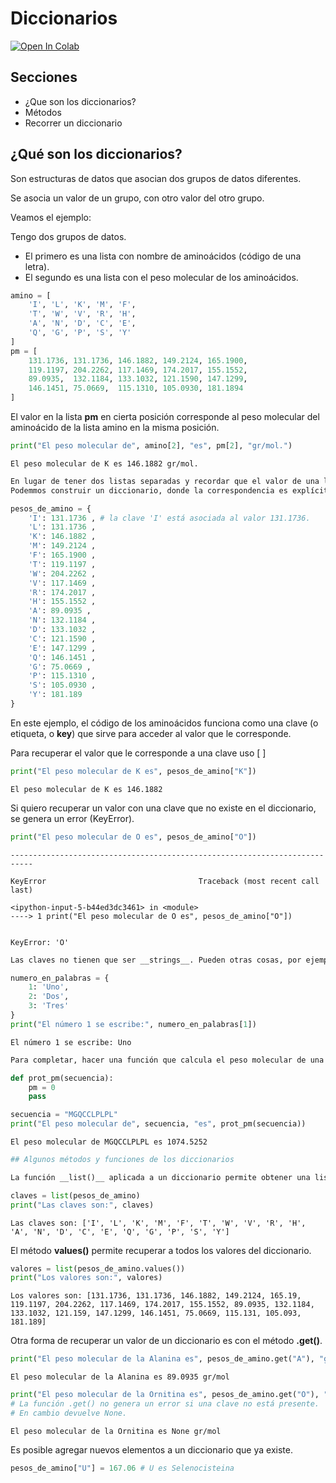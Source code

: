 # Diccionarios

[![Open In Colab](https://colab.research.google.com/assets/colab-badge.svg)](https://colab.research.google.com/github/Ferorti/escuela2021/blob/main/clases/clase_05_diccionarios.ipynb)

## Secciones
- ¿Que son los diccionarios?
- Métodos
- Recorrer un diccionario

##  ¿Qué son los diccionarios?

Son estructuras de datos que asocian dos grupos de datos diferentes.

Se asocia un valor de un grupo, con otro valor del otro grupo.

Veamos el ejemplo:


Tengo dos grupos de datos.

- El primero es una lista con nombre de aminoácidos (código de una letra).
- El segundo es una lista con el peso molecular de los aminoácidos.


```python
amino = [
	'I', 'L', 'K', 'M', 'F',
	'T', 'W', 'V', 'R', 'H',
	'A', 'N', 'D', 'C', 'E',
	'Q', 'G', 'P', 'S', 'Y'
]
pm = [
	131.1736, 131.1736, 146.1882, 149.2124, 165.1900,
	119.1197, 204.2262, 117.1469, 174.2017, 155.1552,
	89.0935,  132.1184, 133.1032, 121.1590, 147.1299,
    146.1451, 75.0669,  115.1310, 105.0930, 181.1894
]
```

El valor en la lista __pm__ en cierta posición corresponde al peso molecular del aminoácido de la lista amino en la misma posición.


```python
print("El peso molecular de", amino[2], "es", pm[2], "gr/mol.")
```

    El peso molecular de K es 146.1882 gr/mol.
    


```python
En lugar de tener dos listas separadas y recordar que el valor de una lista se corresponde con la otra.
Podemmos construir un diccionario, donde la correspondencia es explícita y muy fácil de entender.
```


```python
pesos_de_amino = {
    'I': 131.1736 , # la clave 'I' está asociada al valor 131.1736.
    'L': 131.1736 ,
    'K': 146.1882 ,
    'M': 149.2124 ,
    'F': 165.1900 ,
    'T': 119.1197 ,
    'W': 204.2262 ,
    'V': 117.1469 ,
    'R': 174.2017 ,
    'H': 155.1552 ,
    'A': 89.0935 ,
    'N': 132.1184 ,
    'D': 133.1032 ,
    'C': 121.1590 ,
    'E': 147.1299 ,
    'Q': 146.1451 ,
    'G': 75.0669 ,
    'P': 115.1310 ,
    'S': 105.0930 ,
    'Y': 181.189 
}
```

En este ejemplo, el código de los aminoácidos funciona como una clave (o etiqueta, o __key__) que sirve para acceder al valor que le corresponde.

Para recuperar el valor que le corresponde a una clave uso \[ \]


```python
print("El peso molecular de K es", pesos_de_amino["K"])
```

    El peso molecular de K es 146.1882
    

Si quiero recuperar un valor con una clave que no existe en el diccionario, se genera un error (KeyError).


```python
print("El peso molecular de O es", pesos_de_amino["O"])
```


    ---------------------------------------------------------------------------

    KeyError                                  Traceback (most recent call last)

    <ipython-input-5-b44ed3dc3461> in <module>
    ----> 1 print("El peso molecular de O es", pesos_de_amino["O"])
    

    KeyError: 'O'



```python
Las claves no tienen que ser __strings__. Pueden otras cosas, por ejemplo números.
```


```python
numero_en_palabras = {
    1: 'Uno',
    2: 'Dos',
    3: 'Tres'
}
print("El número 1 se escribe:", numero_en_palabras[1])
```

    El número 1 se escribe: Uno
    


```python
Para completar, hacer una función que calcula el peso molecular de una proteína, dada su secuencia.
```


```python
def prot_pm(secuencia):
    pm = 0
    pass

secuencia = "MGQCCLPLPL"
print("El peso molecular de", secuencia, "es", prot_pm(secuencia))
```

    El peso molecular de MGQCCLPLPL es 1074.5252
    


```python
## Algunos métodos y funciones de los diccionarios

La función __list()__ aplicada a un diccionario permite obtener una lista con las claves.
```


```python
claves = list(pesos_de_amino)
print("Las claves son:", claves)
```

    Las claves son: ['I', 'L', 'K', 'M', 'F', 'T', 'W', 'V', 'R', 'H', 'A', 'N', 'D', 'C', 'E', 'Q', 'G', 'P', 'S', 'Y']
    

El método __values()__ permite recuperar a todos los valores del diccionario.


```python
valores = list(pesos_de_amino.values())
print("Los valores son:", valores)
```

    Los valores son: [131.1736, 131.1736, 146.1882, 149.2124, 165.19, 119.1197, 204.2262, 117.1469, 174.2017, 155.1552, 89.0935, 132.1184, 133.1032, 121.159, 147.1299, 146.1451, 75.0669, 115.131, 105.093, 181.189]
    

Otra forma de recuperar un valor de un diccionario es con el método __.get()__.


```python
print("El peso molecular de la Alanina es", pesos_de_amino.get("A"), "gr/mol")
```

    El peso molecular de la Alanina es 89.0935 gr/mol
    


```python
print("El peso molecular de la Ornitina es", pesos_de_amino.get("O"), "gr/mol")
# La función .get() no genera un error si una clave no está presente. 
# En cambio devuelve None.
```

    El peso molecular de la Ornitina es None gr/mol
    

Es posible agregar nuevos elementos a un diccionario que ya existe.


```python
pesos_de_amino["U"] = 167.06 # U es Selenocisteina
```
